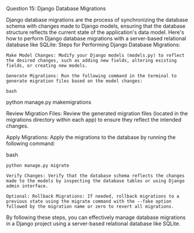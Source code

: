 Question 15: Django Database Migrations

Django database migrations are the process of synchronizing the database schema with changes made to Django models, ensuring that the database structure reflects the current state of the application's data model. Here's how to perform Django database migrations with a server-based relational database like SQLite:
Steps for Performing Django Database Migrations:

    Make Model Changes: Modify your Django models (models.py) to reflect the desired changes, such as adding new fields, altering existing fields, or creating new models.

    Generate Migrations: Run the following command in the terminal to generate migration files based on the model changes:

    bash

python manage.py makemigrations

Review Migration Files: Review the generated migration files (located in the migrations directory within each app) to ensure they reflect the intended changes.

Apply Migrations: Apply the migrations to the database by running the following command:

bash

    python manage.py migrate

    Verify Changes: Verify that the database schema reflects the changes made to the models by inspecting the database tables or using Django admin interface.

    Optional: Rollback Migrations: If needed, rollback migrations to a previous state using the migrate command with the --fake option followed by the migration name or zero to revert all migrations.

By following these steps, you can effectively manage database migrations in a Django project using a server-based relational database like SQLite.